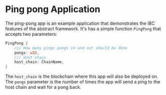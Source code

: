 # Ping pong Application

The ping-pong app is an example application that demonstrates the IBC features of the abstract framework. It's has a simple function `PingPong` that accepts two parameters:

```rust
PingPong {
    /// How many pings pongs in and out should be done
    pongs: u32,
    /// Host chain
    host_chain: ChainName,
}
```

The `host_chain` is the blockchain where this app will also be deployed on. The `pongs` parameter is the number of times the app will send a ping to the host chain and wait for a pong back.
